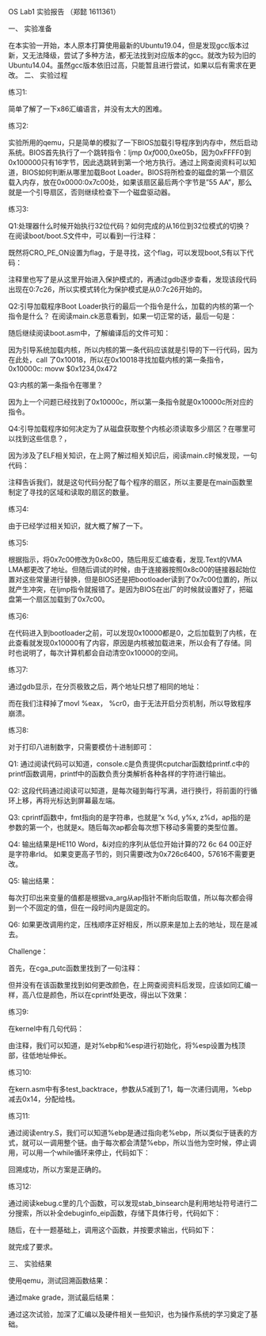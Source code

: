 OS Lab1 实验报告
（郑懿 1611361）

一、	实验准备

在本实验一开始，本人原本打算使用最新的Ubuntu19.04，但是发现gcc版本过新，又无法降级，尝试了多种方法，都无法找到对应版本的gcc。就改为较为旧的Ubuntu14.04。虽然gcc版本依旧过高，只能暂且进行尝试，如果以后有需求在更改。
二、	实验过程

练习1:

简单了解了一下x86汇编语言，并没有太大的困难。

练习2:

实验所用的qemu，只是简单的模拟了一下BIOS加载引导程序到内存中，然后启动系统。BIOS首先执行了一个跳转指令：ljmp $0xf000,$0xe05b，因为0xFFFF0到0x100000只有16字节，因此选跳转到第一个地方执行。通过上网查阅资料可以知道，BIOS如何判断从哪里加载Boot Loader。BIOS将所检查的磁盘的第一个扇区载入内存，放在0x0000:0x7c00处，如果该扇区最后两个字节是”55 AA”，那么就是一个引导扇区，否则继续检查下一个磁盘驱动器。

练习3:

Q1:处理器什么时候开始执行32位代码？如何完成的从16位到32位模式的切换？
在阅读boot/boot.S文件中，可以看到一行注释：
 
既然将CRO_PE_ON设置为flag，于是寻找，这个flag，可以发现boot,S有以下代码：
 
注释里也写了是从这里开始进入保护模式的，再通过gdb逐步查看，发现该段代码出现在0:7c26，所以实模式转化为保护模式是从0:7c26开始的。

Q2:引导加载程序Boot Loader执行的最后一个指令是什么，加载的内核的第一个指令是什么？
在阅读main.ck恶意看到，如果一切正常的话，最后一句是：
 
随后继续阅读boot.asm中，了解编译后的文件可知：
 
因为引导系统加载内核，所以内核的第一条代码应该就是引导的下一行代码，因为在此处，call 了0x10018，所以在0x10018寻找加载内核的第一条指令，
0x10000c:		movw	$0x1234,0x472

Q3:内核的第一条指令在哪里？

因为上一个问题已经找到了0x10000c，所以第一条指令就是0x10000c所对应的指令。

Q4:引导加载程序如何决定为了从磁盘获取整个内核必须读取多少扇区？在哪里可以找到这些信息？，

因为涉及了ELF相关知识，在上网了解过相关知识后，阅读main.c时候发现，一句代码：
 
注释告诉我们，就是这句代码分配了每个程序的扇区，所以主要是在main函数里制定了寻找的区域和读取的扇区的数量。

练习4:

由于已经学过相关知识，就大概了解了一下。

练习5:

根据指示，将0x7c00修改为0x8c00，随后用反汇编查看，发现.Text的VMA LMA都更改了地址。但随后调试的时候，由于连接器按照0x8c00的链接器起始位置对这些常量进行替换，但是BIOS还是把bootloader读到了0x7c00位置的，所以就产生冲突，在ljmp指令就报错了。是因为BIOS在出厂的时候就设置好了，把磁盘第一个扇区加载到了0x7c00。

练习6:

在代码进入到bootloader之前，可以发现0x10000都是0，之后加载到了内核，在此查看就发现0x10000有了内容，原因是内核被加载进来，所以会有了存储。同时也说明了，每次计算机都会自动清空0x10000的空间。

练习7:

通过gdb显示，在分页极致之后，两个地址只想了相同的地址：
 
而在我们注释掉了movl %eax， %cr0，由于无法开启分页机制，所以导致程序崩溃。

练习8:

对于打印八进制数字，只需要模仿十进制即可：
 

Q1:
通过阅读代码可以知道，console.c是负责提供cputchar函数给printf.c中的printf函数调用，printf中的函数负责分类解析各种各样的字符进行输出。

Q2:
这段代码通过阅读可以知道，是每次碰到每行写满，进行换行，将前面的行循环上移，再将光标达到屏幕最左端。

Q3:
cprintf函数中，fmt指向的是字符串，也就是“x %d, y%x, z%d，ap指的是参数的第一个，也就是x。随后每次ap都会每次想下移动多需要的类型位置。

Q4:
输出结果是HE110 Word，&i对应的序列从低位开始计算的72 6c 64 00正好是字符串rld。
如果变更高子节的，则只需要i改为0x726c6400，57616不需要更改。

Q5:
输出结果：
 
每次打印出来变量的值都是根据va_arg从ap指针不断向后取值，所以每次都会得到一个不固定的值，但在一段时间内是固定的。

Q6:
如果更改调用约定，压栈顺序正好相反，所以原来是加上去的地址，现在是减去。

Challenge：

首先，在cga_putc函数里找到了一句注释：
 
但并没有在该函数里找到如何更改颜色，在上网查阅资料后发现，应该如同汇编一样，高八位是颜色，所以在cprintf处更改，得出以下效果：
 

练习9:

在kernel中有几句代码：
 
由注释，我们可以知道，是对%ebp和%esp进行初始化，将%esp设置为栈顶部，往低地址伸长。

练习10:

在kern.asm中有多test_backtrace，参数从5减到了1，每一次递归调用，%ebp减去0x14，分配给栈。 

练习11:

通过阅读entry.S，我们可以知道%ebp是通过指向老%ebp，所以类似于链表的方式，就可以一调用整个链。由于每次都会清楚%ebp，所以当他为空时候，停止调用，可以用一个while循环来停止，代码如下：
 
回溯成功，所以方案是正确的。

练习12:

通过阅读kebug.c里的几个函数，可以发现stab_binsearch是利用地址符号进行二分搜索，所以补全debuginfo_eip函数，存储下具体行号，代码如下：
 
随后，在十一题基础上，调用这个函数，并按要求输出，代码如下：
 
就完成了要求。



三、	实验结果

使用qemu，测试回溯函数结果：
 
通过make grade，测试最后结果：
 
通过这次试验，加深了汇编以及硬件相关一些知识，也为操作系统的学习奠定了基础。


